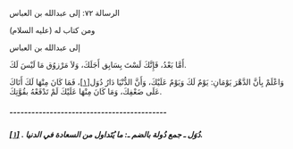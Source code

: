   الرسالة  ٧٢: إلى عبدالله بن العباس	

ومن كتاب له (عليه السلام)

إلى عبدالله بن العباس

أَمَّا بَعْدُ، فَإِنَّكَ لَسْتَ بِسَابِق أَجَلَكَ، وَلاَ مَرْزوُق مَا لَيْسَ لَكَ.

وَاعْلَمْ بِأنَّ الدَّهْرَ يَوْمَانِ: يَوْمٌ لَكَ وَيَوْمٌ عَلَيْكَ، وَأَنَّ الدُّنْيَا دَارُ دُوَل[[١\]](https://arabic.balaghah.net/node/802#_ftn1)، فَمَا كَانَ مِنْهَا لَكَ أَتَاكَ عَلَى ضَعْفِكَ، وَمَا كَانَ مِنْهَا عَلَيْكَ لَمْ تَدْفَعْهُ بقُوَّتِكَ.

##### -------------------------------------------

##### [[١\]](https://arabic.balaghah.net/node/802#_ftnref1) . دُوَل ـ جمع دُولة بالضم ـ: ما يُتَداول من السعادة في الدنيا. 

